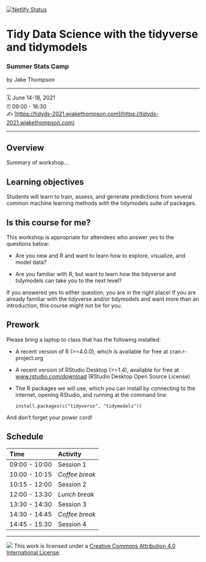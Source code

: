 [![Netlify Status](https://api.netlify.com/api/v1/badges/11c04494-287b-41f7-8be4-9a30e1da0e9b/deploy-status)](https://app.netlify.com/sites/tidyds-2021/deploys)

Tidy Data Science with the tidyverse and tidymodels
================

### Summer Stats Camp

by Jake Thompson

-----

:spiral_calendar: June 14-18, 2021  
:alarm_clock:     09:00 - 16:30  
:writing_hand:    [https://tidyds-2021.wjakethompson.com](https://tidyds-2021.wjakethompson.com)  

-----

## Overview

Summary of workshop...

## Learning objectives

Students will learn to train, assess, and generate predictions from several common machine learning methods with the tidymodels suite of packages.

## Is this course for me?

This workshop is appropriate for attendees who answer yes to the questions below:

- Are you new and R and want to learn how to explore, visualize, and model data?

- Are you familiar with R, but want to learn how the tidyverse and tidymodels can take you to the next level?

If you answered yes to either question, you are in the right place! If you are already familiar with the tidyverse and/or tidymodels and want more than an introduction, this course might not be for you.

## Prework

Please bring a laptop to class that has the following installed:

  - A recent version of R (\>=4.0.0), which is available for free at
    cran.r-project.org

  - A recent version of RStudio Desktop (\>=1.4), available for
    free at www.rstudio.com/download (RStudio Desktop Open Source
    License)

  - The R packages we will use, which you can install by connecting to
    the internet, opening RStudio, and running at the command line:
    
        install.packages(c("tidyverse", "tidymodels"))
        
And don’t forget your power cord\!

## Schedule

| Time          | Activity         |
| :------------ | :--------------- |
| 09:00 - 10:00 | Session 1        |
| 10:00 - 10:15 | *Coffee break*   |
| 10:15 - 12:00 | Session 2        |
| 12:00 - 13:30 | *Lunch break*    |
| 13:30 - 14:30 | Session 3        |
| 14:30 - 14:45 | *Coffee break*   |
| 14:45 - 15:30 | Session 4        |

-----

![](https://i.creativecommons.org/l/by/4.0/88x31.png) This work is
licensed under a [Creative Commons Attribution 4.0 International
License](https://creativecommons.org/licenses/by/4.0/).
